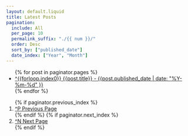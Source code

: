 ```yaml
---
layout: default.liquid
title: Latest Posts
pagination:
  include: All
  per_page: 10
  permalink_suffix: "./{{ num }}/"
  order: Desc
  sort_by: ["published_date"]
  date_index: ["Year", "Month"]
---
```


<ul id="index">
{% for post in paginator.pages %}
 <li>
	<a data-ctrl="{{forloop.index0}}" href="{{ post.permalink }}"><span>^{{forloop.index0}}</span> {{post.title}} - {{post.published_date | date: "%Y-%m-%d" }}</a>
</li>
{% endfor %}
</ul>

<div id="pagination">
  <ol>
	{% if paginator.previous_index %}
	<li><a data-ctrl="P" href="/{{ paginator.previous_index_permalink }}"><span>^P</span> Previous Page</a></li>
	{% endif %}
	{% if paginator.next_index %}
	<li><a data-ctrl="N" href="/{{ paginator.next_index_permalink }}"><span>^N</span> Next Page</a></li>
	{% endif %}	
  </ol>
</div>
